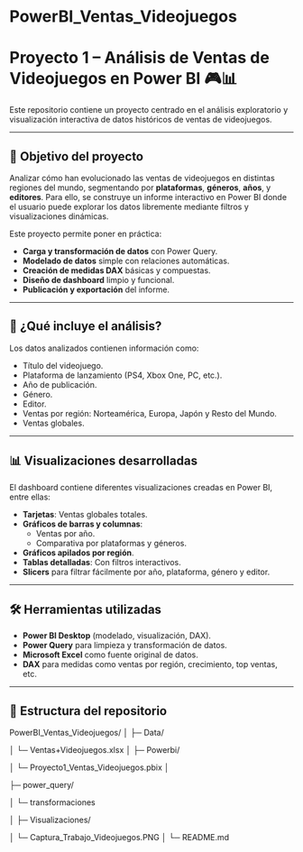 # PowerBI_Ventas_Videojuegos
# Proyecto 1 – Análisis de Ventas de Videojuegos en Power BI 🎮📊

Este repositorio contiene un proyecto centrado en el análisis exploratorio y visualización interactiva de datos históricos de ventas de videojuegos. 

---

## 📌 Objetivo del proyecto

Analizar cómo han evolucionado las ventas de videojuegos en distintas regiones del mundo, segmentando por **plataformas**, **géneros**, **años**, y **editores**. Para ello, se construye un informe interactivo en Power BI donde el usuario puede explorar los datos libremente mediante filtros y visualizaciones dinámicas.

Este proyecto permite poner en práctica:

- **Carga y transformación de datos** con Power Query.
- **Modelado de datos** simple con relaciones automáticas.
- **Creación de medidas DAX** básicas y compuestas.
- **Diseño de dashboard** limpio y funcional.
- **Publicación y exportación** del informe.

---

## 🧩 ¿Qué incluye el análisis?

Los datos analizados contienen información como:

- Título del videojuego.
- Plataforma de lanzamiento (PS4, Xbox One, PC, etc.).
- Año de publicación.
- Género.
- Editor.
- Ventas por región: Norteamérica, Europa, Japón y Resto del Mundo.
- Ventas globales.

---

## 📊 Visualizaciones desarrolladas

El dashboard contiene diferentes visualizaciones creadas en Power BI, entre ellas:

- **Tarjetas**: Ventas globales totales.
- **Gráficos de barras y columnas**: 
  - Ventas por año.
  - Comparativa por plataformas y géneros.
- **Gráficos apilados por región**.
- **Tablas detalladas**: Con filtros interactivos.
- **Slicers** para filtrar fácilmente por año, plataforma, género y editor.

---

## 🛠️ Herramientas utilizadas

- **Power BI Desktop** (modelado, visualización, DAX).
- **Power Query** para limpieza y transformación de datos.
- **Microsoft Excel** como fuente original de datos.
- **DAX** para medidas como ventas por región, crecimiento, top ventas, etc.

---

## 📁 Estructura del repositorio

PowerBI_Ventas_Videojuegos/
│
├─ Data/

│ └─ Ventas+Videojuegos.xlsx
│
├─ Powerbi/

│ └─ Proyecto1_Ventas_Videojuegos.pbix
│

├─ power_query/

│ └─ transformaciones

│
├─ Visualizaciones/

│ └─ Captura_Trabajo_Videojuegos.PNG
│
└─ README.md


